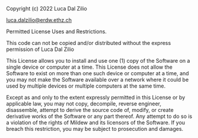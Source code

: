 Copyright (c) 2022 Luca Dal Zilio

luca.dalzilio@erdw.ethz.ch

Permitted License Uses and Restrictions. 

This code can not be copied and/or distributed without the express permission 
of Luca Dal Zilio

This License allows you to install and use one (1) copy of the Software on 
a single device or computer at a time. This License does not allow the 
Software to exist on more than one such device or computer at a time, 
and you may not make the Software available over a network where it 
could be used by multiple devices or multiple computers at the same time.

Except as and only to the extent expressly permitted in this License or
by applicable law, you may not copy, decompile, reverse engineer, disassemble,
attempt to derive the source code of, modify, or create derivative works 
of the Software or any part thereof. Any attempt to do so is a violation of
the rights of Mildew and its licensors of the Software. If you breach this 
restriction, you may be subject to prosecution and damages.


